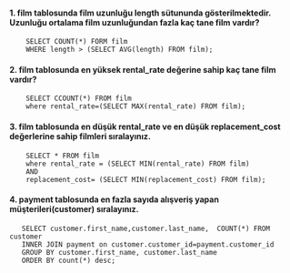#### 1. film tablosunda film uzunluğu length sütununda gösterilmektedir. Uzunluğu ortalama film uzunluğundan fazla kaç tane film vardır?

```
    SELECT COUNT(*) FORM film
    WHERE length > (SELECT AVG(length) FROM film); 
```

#### 2. film tablosunda en yüksek rental_rate değerine sahip kaç tane film vardır?

```
    SELECT CCOUNT(*) FROM film
    where rental_rate=(SELECT MAX(rental_rate) FROM film);
```

#### 3. film tablosunda en düşük rental_rate ve en düşük replacement_cost değerlerine sahip filmleri sıralayınız.

```
    SELECT * FROM film
    where rental_rate = (SELECT MIN(rental_rate) FROM film) 
    AND
    replacement_cost= (SELECT MIN(replacement_cost) FROM film);
```

#### 4. payment tablosunda en fazla sayıda alışveriş yapan müşterileri(customer) sıralayınız.

```
   SELECT customer.first_name,customer.last_name,  COUNT(*) FROM customer
   INNER JOIN payment on customer.customer_id=payment.customer_id
   GROUP BY customer.first_name, customer.last_name
   ORDER BY count(*) desc;
```